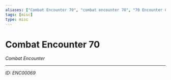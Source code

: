```yaml
---
aliases: ["Combat Encounter 70", "combat encounter 70", "70 Encounter Combat"]
tags: [misc]
type: misc
---
```


# Combat Encounter 70

*Combat Encounter*

---
*ID: ENC00069*